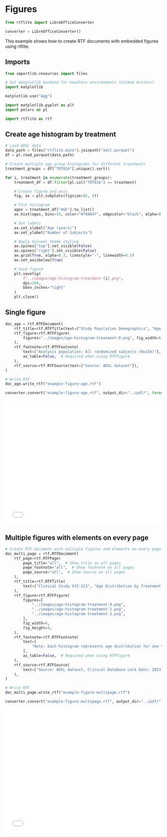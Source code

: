 # Figures

```python exec="on" session="default"
from rtflite import LibreOfficeConverter

converter = LibreOfficeConverter()
```

This example shows how to create RTF documents with embedded figures using rtflite.

## Imports

```python exec="on" source="above" session="default"
from importlib.resources import files

# Set matplotlib backend for headless environments (GitHub Actions)
import matplotlib

matplotlib.use("Agg")

import matplotlib.pyplot as plt
import polars as pl

import rtflite as rtf
```

## Create age histogram by treatment

```python exec="on" source="above" session="default"
# Load ADSL data
data_path = files("rtflite.data").joinpath("adsl.parquet")
df = pl.read_parquet(data_path)
```

```python exec="on" source="above" session="default" workdir="docs/articles/images/"
# Create multiple age group histograms for different treatments
treatment_groups = df["TRT01A"].unique().sort()

for i, treatment in enumerate(treatment_groups):
    treatment_df = df.filter(pl.col("TRT01A") == treatment)

    # Create figure and axis
    fig, ax = plt.subplots(figsize=(6, 4))

    # Plot histogram
    ages = treatment_df["AGE"].to_list()
    ax.hist(ages, bins=15, color="#70AD47", edgecolor="black", alpha=0.7)

    # Set labels
    ax.set_xlabel("Age (years)")
    ax.set_ylabel("Number of Subjects")

    # Apply minimal theme styling
    ax.spines["top"].set_visible(False)
    ax.spines["right"].set_visible(False)
    ax.grid(True, alpha=0.3, linestyle="-", linewidth=0.5)
    ax.set_axisbelow(True)

    # Save figure
    plt.savefig(
        f"../images/age-histogram-treatment-{i}.png",
        dpi=300,
        bbox_inches="tight"
    )
    plt.close()
```

## Single figure

```python exec="on" source="above" session="default" workdir="docs/articles/rtf/"
doc_age = rtf.RTFDocument(
    rtf_title=rtf.RTFTitle(text=["Study Population Demographics", "Age Distribution"]),
    rtf_figure=rtf.RTFFigure(
        figures="../images/age-histogram-treatment-0.png", fig_width=6, fig_height=4
    ),
    rtf_footnote=rtf.RTFFootnote(
        text=["Analysis population: All randomized subjects (N=254)"],
        as_table=False,  # Required when using RTFFigure
    ),
    rtf_source=rtf.RTFSource(text=["Source: ADSL dataset"]),
)

# Write RTF
doc_age.write_rtf("example-figure-age.rtf")
```

```python exec="on" session="default" workdir="docs/articles/rtf/"
converter.convert("example-figure-age.rtf", output_dir="../pdf/", format="pdf", overwrite=True)
```

<embed src="../pdf/example-figure-age.pdf" style="width:100%; height:400px" type="application/pdf">

## Multiple figures with elements on every page

```python exec="on" source="above" session="default" workdir="docs/articles/rtf/"
# Create RTF document with multiple figures and elements on every page
doc_multi_page = rtf.RTFDocument(
    rtf_page=rtf.RTFPage(
        page_title="all",  # Show title on all pages
        page_footnote="all",  # Show footnote on all pages
        page_source="all",  # Show source on all pages
    ),
    rtf_title=rtf.RTFTitle(
        text=["Clinical Study XYZ-123", "Age Distribution by Treatment Group"]
    ),
    rtf_figure=rtf.RTFFigure(
        figures=[
            "../images/age-histogram-treatment-0.png",
            "../images/age-histogram-treatment-1.png",
            "../images/age-histogram-treatment-2.png",
        ],
        fig_width=6,
        fig_height=4,
    ),
    rtf_footnote=rtf.RTFFootnote(
        text=[
            "Note: Each histogram represents age distribution for one treatment group"
        ],
        as_table=False,  # Required when using RTFFigure
    ),
    rtf_source=rtf.RTFSource(
        text=["Source: ADSL dataset, Clinical Database Lock Date: 2023-12-31"]
    ),
)

# Write RTF
doc_multi_page.write_rtf("example-figure-multipage.rtf")
```

```python exec="on" session="default" workdir="docs/articles/rtf/"
converter.convert("example-figure-multipage.rtf", output_dir="../pdf/", format="pdf", overwrite=True)
```

<embed src="../pdf/example-figure-multipage.pdf" style="width:100%; height:400px" type="application/pdf">

